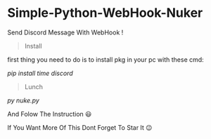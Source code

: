 # Simple-Python-WebHook-Nuker
Send Discord Message With WebHook !

> Install

first thing you need to do is to install pkg in your pc with these cmd:

*pip install time discord*

> Lunch

*py nuke.py*

And Folow The Instruction 😃

If You Want More Of This Dont Forget To Star It 😉
